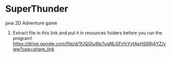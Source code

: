 # SuperThunder
java 2D Adventure game
1. Extract file in this link and put it in resources folders before you run the program!
    https://drive.google.com/file/d/1fJQGIu9le7ugNLGFn1rYytApHS6Ri4YZ/view?usp=share_link
